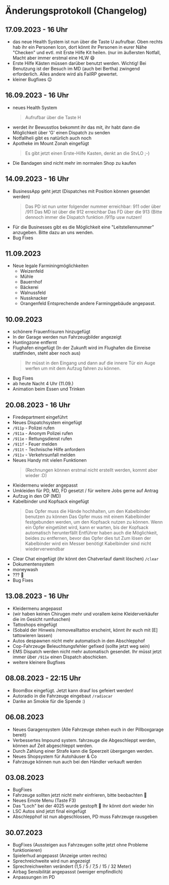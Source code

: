 # Änderungsprotokoll (Changelog)
    
## 17.09.2023 - 16 Uhr
- das neue Health System ist nun über die Taste U aufrufbar. Oben rechts hab ihr ein Personen Icon, dort könnt ihr Personen in eurer Nähe "Checken" und evtl. mit Erste Hilfe Kit heilen. (nur im äußersten Notfall, Macht aber immer erstmal eine HLW 😄
- Erste Hilfe Kästen müssen darüber benutzt werden. Wichtig! Bei Benutzung ist der Besuch im MD (auch bei Bertha) zwingend erforderlich. Alles andere wird als FailRP gewertet.
- kleiner Bugfixes 😉
 
## 16.09.2023 - 16 Uhr
- neues Health System
    > Aufrufbar über die Taste H
- werdet ihr Bewusstlos bekommt ihr das mit, ihr habt dann die Möglichkeit über 'G' einen Dispatch zu senden
- Notfallheli gibt es natürlich auch noch
- Apotheke im Mount Zonah eingefügt
    > Es gibt jetzt einen Erste-Hilfe Kasten, denkt an die StvLO ;-)
- Die Bandagen sind nicht mehr im normalen Shop zu kaufen

## 14.09.2023 - 16 Uhr
- BusinessApp geht jetzt (Dispatches mit Position können gesendet werden)
    > Das PD ist nun unter folgender nummer erreichbar: 911 oder über /911
    > Das MD ist über die 912 erreichbar
    > Das FD über die 913 (Bitte dennoch immer die Dispatch funktion /911p  usw nutzen!
- Für die Businesses gibt es die Möglichkeit eine "Leitstellennummer" anzugeben. Bitte dazu an uns wenden.
- Bug Fixes
 
## 11.09.2023
- Neue legale Farminingmöglichkeiten
    - Weizenfeld
    - Mühle
    - Bauernhof
    - Bäckerei
    - Walnussfeld
    - Nussknacker
    - Orangenfeld
Entsprechende andere Farminggebäude angepasst. 

## 10.09.2023
- schönere Frauenfrisuren hinzugefügt
- In der Garage werden nun Fahrzeugbilder angezeigt
- Huntingzone entfernt
- Flughafen eingefügt (In der Zukunft wird im Flughafen die Einreise stattfinden, steht aber noch aus)
    > Ihr müsst in den Eingang und dann auf die innere Tür ein Auge werfen um mit dem Aufzug fahren zu können.
- Bug Fixes
- ab heute Nacht 4 Uhr (11.09.)
- Animation beim Essen und Trinken
 
## 20.08.2023 - 16 Uhr
- Firedepartment eingeführt
- Neues Dispatchsystem eingefügt
- `/911p` - Polizei rufen
- `/911a` - Anonym Polizei rufen
- `/911e` - Rettungsdienst rufen
- `/911f` - Feuer melden
- `/911t` - Technische Hilfe anfordern
- `/911v` - Verkehrsunfall melden
- Neues Handy mit vielen Funktionen
    > (Rechnungen können erstmal nicht erstellt werden, kommt aber wieder :D)
- Kleidermenu wieder angepasst
- Umkleiden für PD, MD, FD gesetzt / für weitere Jobs gerne auf Antrag
- Aufzug in den OP (MD)
- Kabelbinder und Kopfsack eingefügt
    > Das Opfer muss die Hände hochhalten, um den Kabelbinder benutzen zu können
    > Das Opfer muss mit einem Kabelbinder festgebunden werden, um den Kopfsack nutzen zu können.
    > Wenn ein Opfer eingetütet wird, kann er warten, bis der Kopfsack automatisch herunterfällt
    > Entführer haben auch die Möglichkeit, beides zu entfernen, bevor das Opfer dies tut
    > Zum lösen der Kabelbinder wird ein Messer benötigt
    > Kabelbinder sind nicht wiederverwendbar
- Clear Chat eingefügt (ihr könnt den Chatverlauf damit löschen) `/clear`
- Dokumentensystem
- moneywash
- ??? 🙂
- Bug Fixes
 
## 13.08.2023 - 16 Uhr
- Kleidermenu angepasst
- (wir haben keinen Chirugen mehr und vorallem keine Kleiderverkäufer die im Gesicht rumfuschen)
- Tattoshops eingefügt
- (Sobald der Hinweis /removealltattoo erscheint, könnt ihr euch mit [E] tattowieren lassen)
- Autos despawnen nicht mehr automatisch in den Abschlepphof
- Cop-Fahrzeuge Beleuchtungsfehler gefixed (sollte jetzt weg sein)
- EMS Dispatch werden nicht mehr automatisch gesendet. Ihr müsst jetzt immer über `/911e` einen Dispatch abschicken.
- weitere kleinere Bugfixes

## 08.08.2023 - 22:15 Uhr
- BoomBox eingefügt. Jetzt kann drauf los gefeiert werden!
- Autoradio in die Fahrzeuge eingebaut `/radiocar`
- Danke an Smokie für die Spende :) 
 
## 06.08.2023
- Neues Garagensystem (Alle Fahrzeuge stehen euch in der Pillboxgarage bereit)
- Verbessertes Impound system. fahrzeuge die Abgeschleppt werden, können auf Zeit abgeschleppt werden.
- Durch Zahlung einer Strafe kann die Speerzeit übergangen werden. 
- Neues Shopsystem für Autohäuser & Co
- Fahrzeuge können nun auch bei den Händler verkauft werden

## 03.08.2023
- BugFixes
- Fahrzeuge sollten jetzt nicht mehr einfrieren, bitte beobachten 🙂
- Neues Emote Menu (Taste F3)
- Das "Loch" bei der 4025 wurde gestopft 🙂 Ihr könnt dort wieder hin
- LSC Autos sind jetzt final eingefügt
- Abschlepphof ist nun abgeschlossen, PD muss Fahrzeuge rausgeben
 
## 30.07.2023
- BugFixes (Aussteigen aus Fahrzeugen sollte jetzt ohne Probleme funktionieren)
- Spielerhud angepasst (Anzeige unten rechts)
- Sprechreichweite wird nun angezeigt
- Sprechreichweiten verändert (1,5 / 5 / 7,5 / 15 / 32 Meter)
- Airbag Sensibilität angepassst (weniger empfindlich)
- Anpassungen im PD